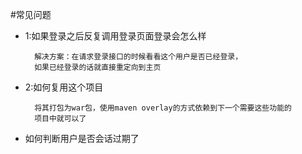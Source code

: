 #常见问题

* 1:如果登录之后反复调用登录页面登录会怎么样
   
        解决方案：在请求登录接口的时候看看这个用户是否已经登录，
        如果已经登录的话就直接重定向到主页
        
* 2:如何复用这个项目
        
        将其打包为war包，使用maven overlay的方式依赖到下一个需要这些功能的
        项目中就可以了
       
* 如何判断用户是否会话过期了